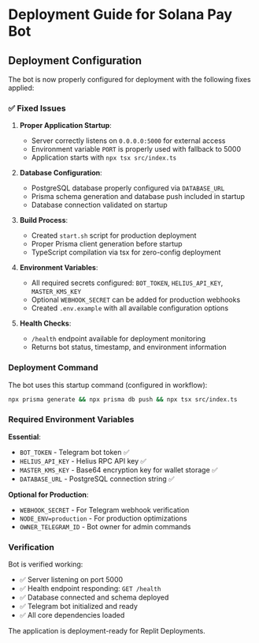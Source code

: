 # Deployment Guide for Solana Pay Bot

## Deployment Configuration

The bot is now properly configured for deployment with the following fixes applied:

### ✅ Fixed Issues

1. **Proper Application Startup**: 
   - Server correctly listens on `0.0.0.0:5000` for external access
   - Environment variable `PORT` is properly used with fallback to 5000
   - Application starts with `npx tsx src/index.ts`

2. **Database Configuration**:
   - PostgreSQL database properly configured via `DATABASE_URL`
   - Prisma schema generation and database push included in startup
   - Database connection validated on startup

3. **Build Process**:
   - Created `start.sh` script for production deployment
   - Proper Prisma client generation before startup
   - TypeScript compilation via tsx for zero-config deployment

4. **Environment Variables**:
   - All required secrets configured: `BOT_TOKEN`, `HELIUS_API_KEY`, `MASTER_KMS_KEY`
   - Optional `WEBHOOK_SECRET` can be added for production webhooks
   - Created `.env.example` with all available configuration options

5. **Health Checks**:
   - `/health` endpoint available for deployment monitoring
   - Returns bot status, timestamp, and environment information

### Deployment Command

The bot uses this startup command (configured in workflow):
```bash
npx prisma generate && npx prisma db push && npx tsx src/index.ts
```

### Required Environment Variables

**Essential**:
- `BOT_TOKEN` - Telegram bot token ✅
- `HELIUS_API_KEY` - Helius RPC API key ✅  
- `MASTER_KMS_KEY` - Base64 encryption key for wallet storage ✅
- `DATABASE_URL` - PostgreSQL connection string ✅

**Optional for Production**:
- `WEBHOOK_SECRET` - For Telegram webhook verification
- `NODE_ENV=production` - For production optimizations
- `OWNER_TELEGRAM_ID` - Bot owner for admin commands

### Verification

Bot is verified working:
- ✅ Server listening on port 5000
- ✅ Health endpoint responding: `GET /health`
- ✅ Database connected and schema deployed
- ✅ Telegram bot initialized and ready
- ✅ All core dependencies loaded

The application is deployment-ready for Replit Deployments.